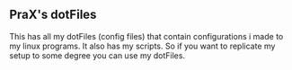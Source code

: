 ## PraX's dotFiles

This has all my dotFiles (config files) that contain configurations i made to my linux programs.
It also has my scripts. So if you want to replicate my setup to some degree you can use my dotFiles.

